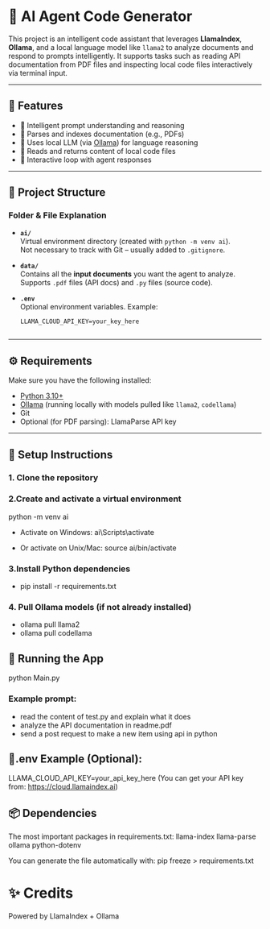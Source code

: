 # 🧠 AI Agent Code Generator

This project is an intelligent code assistant that leverages **LlamaIndex**, **Ollama**, and a local language model like `llama2` to analyze documents and respond to prompts intelligently. It supports tasks such as reading API documentation from PDF files and inspecting local code files interactively via terminal input.

---

## 🚀 Features

- 🔎 Intelligent prompt understanding and reasoning
- 📄 Parses and indexes documentation (e.g., PDFs)
- 🧠 Uses local LLM (via [Ollama](https://ollama.com)) for language reasoning
- 📂 Reads and returns content of local code files
- 🤖 Interactive loop with agent responses

---

## 📁 Project Structure

### Folder & File Explanation

- **`ai/`**  
  Virtual environment directory (created with `python -m venv ai`).  
  Not necessary to track with Git – usually added to `.gitignore`.

- **`data/`**  
  Contains all the **input documents** you want the agent to analyze.  
  Supports `.pdf` files (API docs) and `.py` files (source code).

- **`.env`**  
  Optional environment variables. Example:
  ```env
  LLAMA_CLOUD_API_KEY=your_key_here


---

## ⚙️ Requirements

Make sure you have the following installed:

- [Python 3.10+](https://www.python.org/downloads/)
- [Ollama](https://ollama.com) (running locally with models pulled like `llama2`, `codellama`)
- Git
- Optional (for PDF parsing): LlamaParse API key

---

## 🧱 Setup Instructions
### 1. Clone the repository

### 2.Create and activate a virtual environment
python -m venv ai

- Activate on Windows:
ai\Scripts\activate

- Or activate on Unix/Mac:
source ai/bin/activate

### 3.Install Python dependencies
- pip install -r requirements.txt

### 4. Pull Ollama models (if not already installed)
- ollama pull llama2
- ollama pull codellama



## 🧪 Running the App
python Main.py

### Example prompt:
+ read the content of test.py and explain what it does
+ analyze the API documentation in readme.pdf
+ send a post request to make a new item using api in python


##  🔐.env Example (Optional):
LLAMA_CLOUD_API_KEY=your_api_key_here 
(You can get your API key from: https://cloud.llamaindex.ai)


## 📦 Dependencies
The most important packages in requirements.txt:
llama-index
llama-parse
ollama
python-dotenv

You can generate the file automatically with:
pip freeze > requirements.txt



# ✨ Credits
Powered by LlamaIndex + Ollama
